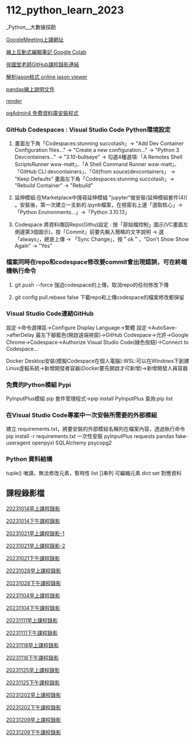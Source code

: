 # 112_python_learn_2023
_Python__大數據探勘

[GoogleMeeting上課網址](https://meet.google.com/bio-hmps-bpr)

[線上互動式編輯筆記 Google Colab](https://colab.research.google.com/?hl=zh-tw)

[徐國堂老師GitHub課程錄影連結](https://github.com/roberthsu2003/__112_python_chihlee__)

[解析jason格式 online jason viewer](https://jsoneditoronline.org/)

[pandas線上說明文件](https://pandas.pydata.org/docs/reference/index.html#api)

[render](https://dashboard.render.com/d/dpg-clc5343mot1c73dd7ia0-a/info)

[pgAdmin4 免費資料庫安裝程式](https://ftp.postgresql.org/pub/pgadmin/pgadmin4/v7.8/windows/pgadmin4-7.8-x64.exe)

### GitHub Codespaces : Visual Studio Code Python環境設定
1) 畫面左下角「Codespaces:stunning succotash」-> "Add Dev Container Configuration files..." ->
"Create a new configuration..." -> "Python 3 Devcontainers..." -> "3.10-bullseye" ->
勾選4種選項:「A Remotes Shell ScriptsRunner wxw-matt」、「A Shell Command Runner wxw-matt」、「GitHub CLI devcontainers」、「Git(from souce)devcontainers」
-> "Keep Defaults"
畫面左下角「Codespaces:stunning succotash」-> "Rebuild Container" -> "Rebuild"

2) 延伸模組:在Marketplace中搜尋延伸模組 "jupyter"做安裝(延伸模組套件(4)) 。安裝後，第一次建立一支新的.ipynb檔案，在視窗右上邊「選取核心」-> 「Python Environments...」->「Python 3.10.13」

3) Codespace 將資料傳回Repo(Githu)設定 : 按「原始檔控制」圖示(VC畫面左側邊第3個圖示)，按「Commit」前要先輸入簡略的文字說明 -> 選「always」，總是上傳 -> 「Sync Change」，按＂ok＂，"Don't Show Show Again" -> "Yes"


### 檔案同時在repo和codespace修改要commit會出現錯誤，可在終端機執行命令
1) git push --force 強迫codespace的上傳，取消repo的任何修改下傳

2) git config pull.rebase false 下載repo和上傳codespace的檔案修改都保留

### Visual Studio Code連結GitHub
設定->命令選擇區->Configure Display Language->繁體
設定->AutoSave->afterDelay
最左下腳藍色(開啟遠端視窗)->GitHub Codespace->允許->Google Chrome->Codespace->Authorize Visual Studio Code(綠色按鈕)->Connect to Codespace...

Docker Desktop安裝(模擬Codespace在個人電腦):WSL:可以在Windows下創建Linux虛擬系統->新增開發者容器(Docker要先開啟才可新增)->新增開發人員容器

### 免費的Python模組 Pypi
PyInputPlus模組
pip 套件管理程式->pip install PyInputPlus   查詢:pip list

### 在Visual Studio Code專案中一次安裝所需要的外部模組
建立 requirements.txt，將要安裝的外部模組名稱列在檔案內容，透過執行命令 pip install -r requirements.txt 一次性安裝
pyInputPlus
requests
pandas
fake-useragent
openpyxl
SQLAlchemy
psycopg2


### Python 資料結構
tuple() 唯讀，無法修改元素，暫時性
list []串列 可編輯元素
dict
set 對應資料

## 課程錄影檔

[20231014早上課程錄影](https://youtube.com/live/YWTf5MMuTlY)

[20231014下午課程錄影](https://youtube.com/live/ywgZoFSFy6o)

[20231021早上課程錄影-1](https://youtube.com/live/mTQnQarFk0c)

[20231021早上課程錄影-2](https://youtube.com/live/_D8jTDrcVkk)

[20231021下午課程錄影](https://youtube.com/live/xilBp4OW_S4)

[20231028早上課程錄影](https://youtube.com/live/OmaI3Lk14xs)

[20231028下午課程錄影](https://youtube.com/live/bPO4ogiVKmE)

[20231104早上課程錄影](https://youtube.com/live/FNED5Xou-HU)

[20231104下午課程錄影](https://youtube.com/live/6bIXI2lhDu0)

[20231111早上課程錄影](https://youtube.com/live/zcbPtg75KcE)

[20231111下午課程錄影](https://youtube.com/live/z5NiuQoStRc)

[20231118早上課程錄影](https://youtube.com/live/-K0lWABQmG4)

[20231118下午課程錄影](https://youtube.com/live/moTldRcI0ao)

[20231125早上課程錄影](https://youtube.com/live/vfnO7daQFgw)

[20231125下午課程錄影](https://youtube.com/live/vNmORGaGJcg)

[20231202早上課程錄影](https://youtube.com/live/rKAcwxJmSIU)

[20231202下午課程錄影](https://youtube.com/live/jRkzL2OCDh8)

[20231209早上課程錄影](https://youtube.com/live/uX8mXukQTV4)

[20231209下午課程錄影](https://youtube.com/live/tMKWAQEThIk)

